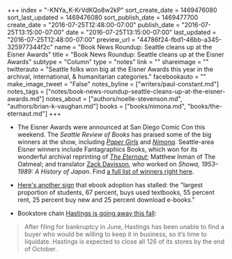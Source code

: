 +++
index = "-KNYa_K-KrVdKQo8w2kP"
sort_create_date = 1469476080
sort_last_updated = 1469476080
sort_publish_date = 1469477700
create_date = "2016-07-25T12:48:00-07:00"
publish_date = "2016-07-25T13:15:00-07:00"
date = "2016-07-25T13:15:00-07:00"
last_updated = "2016-07-25T12:48:00-07:00"
preview_url = "44786f24-fbd1-46bb-a345-325977344f2c"
name = "Book News Roundup: Seattle cleans up at the Eisner Awards"
title = "Book News Roundup: Seattle cleans up at the Eisner Awards"
subtype = "Column"
type = "notes"
link = ""
shareimage = ""
twitterauto = "Seattle folks won big at the Eisner Awards this year in the archival, international, & humanitarian categories."
facebookauto = ""
make_image_tweet = "False"
notes_byline = ["writers/paul-constant.md"]
notes_tags = ["notes/book-news-roundup-seattle-cleans-up-at-the-eisner-awards.md"]
notes_about = ["authors/noelle-stevenson.md", "authors/brian-k-vaughan.md"]
books = ["books/nimona.md", "books/the-eternaut.md"]
+++
* The Eisner Awards were announced at San Diego Comic Con this weekend. The *Seattle Review of Books* has praised some of the big winners at the show, including [*Paper Girls*](http://www.seattlereviewofbooks.com/notes/2015/11/05/thursday-comics-hangover-the-weird-dawn-light-of-paper-girls/) and [*Nimona*](http://www.seattlereviewofbooks.com/reviews/drawn-this-way/). Seattle-area Eisner winners include Fantagraphics Books, which won for its wonderful archival reprinting of [*The Eternaut*](http://www.seattlereviewofbooks.com/reviews/the-sky-is-falling/); Matthew Inman of The Oatmeal; and translator [Zack Davisson](https://hyakumonogatari.com/about/), who worked on *Showa, 1953–1989: A History of Japan*. Find [a full list of winners right here](http://io9.gizmodo.com/here-are-your-2016-eisner-award-winners-1784175893).

* [Here's another sign](http://the-digital-reader.com/2016/07/25/new-survey-shows-used-and-rented-textbooks-still-trump-e-textbooks/) that ebook adoption has stalled: the "largest proportion of students, 67 percent, buys used textbooks, 55 percent rent, 25 percent buy new and 25 percent download e-books."

* Bookstore chain [Hastings is going away this fall](https://teleread.org/2016/07/22/hastings-set-to-liquidate-close-all-126-remaining-stores/):

<blockquote>After filing for bankruptcy in June, Hastings has been unable to find a buyer who would be willing to keep it in business, so it’s time to liquidate. Hastings is expected to close all 126 of its stores by the end of October.</blockquote>

